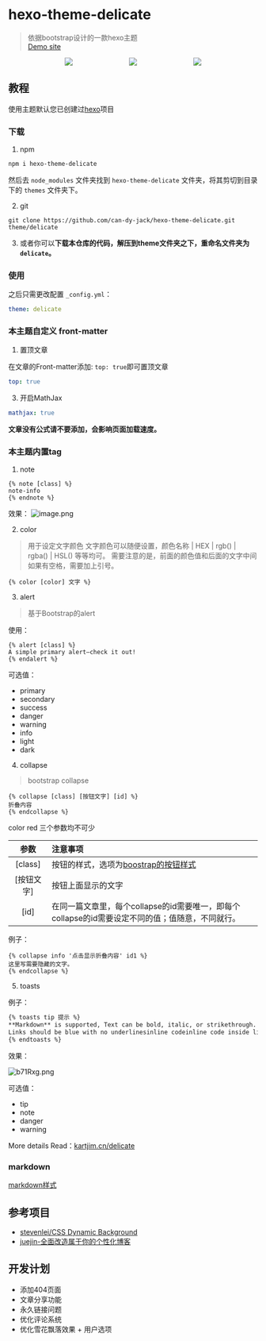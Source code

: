 # hexo-theme-delicate

> 依据bootstrap设计的一款hexo主题  
> [Demo site](https://kartjim.top/delicate)

<div style="display:flex;justify-content: space-evenly;">
<a href="https://nodejs.org"><img src="https://img.shields.io/badge/node-%3E%3D10.9.0-blue"></a>
<a href="https://hexo.io"><img src="https://img.shields.io/badge/hexo-4.3.0-brightgreen"></a>
<a href="https://github.com/can-dy-jack/hexo-theme-delicate/blob/master/LICENSE"><img src="https://img.shields.io/badge/license-MIT-orange"></a>
</div>

## 教程

使用主题默认您已创建过[hexo](https://hexo.io)项目

### 下载

1. npm

```bash
npm i hexo-theme-delicate
```

然后去 `node_modules` 文件夹找到 `hexo-theme-delicate` 文件夹，将其剪切到目录下的 `themes` 文件夹下。

2. git

```git
git clone https://github.com/can-dy-jack/hexo-theme-delicate.git theme/delicate
```

3. 或者你可以**下载本仓库的代码，解压到theme文件夹之下，重命名文件夹为`delicate`。**

### 使用

之后只需更改配置 `_config.yml`：

```yml
theme: delicate
```

### 本主题自定义 front-matter

1. 置顶文章

在文章的Front-matter添加: `top: true`即可置顶文章

```yml
top: true
```

3. 开启MathJax
```yml
mathjax: true
```
**文章没有公式请不要添加，会影响页面加载速度。**

### 本主题内置tag

1. note

```ejs
{% note [class] %}
note-info
{% endnote %}
```

效果：
![image.png](https://s2.loli.net/2021/12/11/d74VfQNhG9ELW1P.png)

2. color

> 用于设定文字颜色
> 文字颜色可以随便设置，颜色名称 | HEX | rgb() | rgba() | HSL() 等等均可。
> 需要注意的是，前面的颜色值和后面的文字中间如果有空格，需要加上引号。

```ejs
{% color [color] 文字 %}
```

3. alert

> 基于Bootstrap的alert

使用：

```ejs
{% alert [class] %}
A simple primary alert—check it out!
{% endalert %}
```

可选值：

- primary
- secondary
- success
- danger
- warning
- info
- light
- dark

4. collapse

> bootstrap collapse

```ejs
{% collapse [class] [按钮文字] [id] %}
折叠内容
{% endcollapse %}
```

color red 三个参数均不可少

|参数|注意事项|
|:---:|:---|
|[class]|按钮的样式，选项为[boostrap的按钮样式](https://v4.bootcss.com/docs/components/buttons/)|
|[按钮文字]|按钮上面显示的文字|
|[id]|在同一篇文章里，每个collapse的id需要唯一，即每个collapse的id需要设定不同的值；值随意，不同就行。|

例子：

```ejs
{% collapse info '点击显示折叠内容' id1 %}
这里写需要隐藏的文字。
{% endcollapse %}
```

5. toasts


例子：
```markdown
{% toasts tip 提示 %}
**Markdown** is supported, Text can be bold, italic, or strikethrough. 
Links should be blue with no underlinesinline codeinline code inside link
{% endtoasts %}
```
效果：

![b71Rxg.png](https://s1.ax1x.com/2022/03/12/b71Rxg.png)

可选值：

- tip
- note
- danger
- warning

More details Read：[kartjim.cn/delicate](https://kartjim.cn/delicate/2021/11/12/code-test)

### markdown

[markdown样式](https://kartjim.cn/delicate/2021/11/14/markdown%E6%B5%8B%E8%AF%95%E6%96%87%E4%BB%B6/)

## 参考项目

- [stevenlei/CSS Dynamic Background](https://codepen.io/stevenlei/pen/ZEJxXGL?editors=1100)
- [juejin-全面改造属于你的个性化博客](https://juejin.cn/post/6997775533840793614#heading-5)

## 开发计划

- 添加404页面
- 文章分享功能
- 永久链接问题
- 优化评论系统
- 优化雪花飘落效果 + 用户选项
